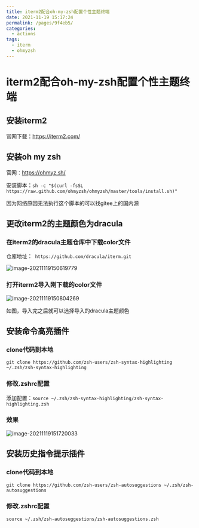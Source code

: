```yaml
---
title: iterm2配合oh-my-zsh配置个性主题终端
date: 2021-11-19 15:17:24
permalink: /pages/9f4eb5/
categories: 
  - actions
tags: 
  - iterm
  - ohmyzsh
---
```

# iterm2配合oh-my-zsh配置个性主题终端



## 安装iterm2

官网下载：https://iterm2.com/

## 安装oh my zsh

官网：https://ohmyz.sh/

安装脚本：`sh -c "$(curl -fsSL https://raw.github.com/ohmyzsh/ohmyzsh/master/tools/install.sh)"`

因为网络原因无法执行这个脚本的可以找gitee上的国内源

## 更改iterm2的主题颜色为dracula

### 在iterm2的dracula主题仓库中下载color文件

仓库地址：` https://github.com/dracula/iterm.git`

![image-20211119150619779](http://io.storyxc.com/image-20211119150619779.png)

### 打开iterm2导入刚下载的color文件

![image-20211119150804269](http://io.storyxc.com/image-20211119150804269.png)

如图，导入完之后就可以选择导入的dracula主题颜色

## 安装命令高亮插件

### clone代码到本地

`git clone https://github.com/zsh-users/zsh-syntax-highlighting ~/.zsh/zsh-syntax-highlighting`

### 修改.zshrc配置

添加配置：`source ~/.zsh/zsh-syntax-highlighting/zsh-syntax-highlighting.zsh`

### 效果

![image-20211119151720033](http://io.storyxc.com/image-20211119151720033.png)

## 安装历史指令提示插件

### clone代码到本地
`git clone https://github.com/zsh-users/zsh-autosuggestions ~/.zsh/zsh-autosuggestions`


### 修改.zshrc配置
`source ~/.zsh/zsh-autosuggestions/zsh-autosuggestions.zsh`
